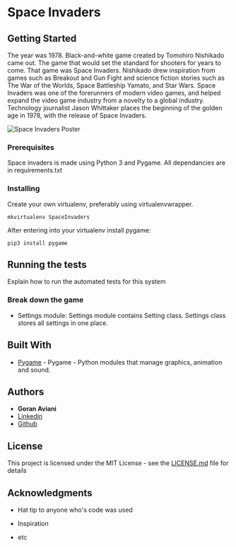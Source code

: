 # Space Invaders


## Getting Started

The year was 1978. Black-and-white game created by Tomohiro Nishikado came out. The game that would set the standard for shooters for years to come. That game was Space Invaders.
Nishikado drew inspiration from games such as Breakout and Gun Fight and science fiction stories such as The War of the Worlds, Space Battleship Yamato, and Star Wars.
Space Invaders was one of the forerunners of modern video games, and helped expand the video game industry from a novelty to a global industry. Technology journalist Jason Whittaker places the beginning of the golden age in 1978, with the release of Space Invaders.

![Space Invaders Poster](https://upload.wikimedia.org/wikipedia/en/thumb/0/0f/Space_Invaders_flyer%2C_1978.jpg/220px-Space_Invaders_flyer%2C_1978.jpg)


### Prerequisites
Space invaders is made using Python 3 and Pygame.
All dependancies are in requirements.txt



### Installing

Create your own virtualenv, preferably using virtualenvwrapper.

```
mkvirtualenv SpaceInvaders

```

After entering into your virtualenv install pygame:

```
pip3 install pygame
```

## Running the tests

Explain how to run the automated tests for this system

### Break down the game

* Settings module:
Settings module contains Setting class.
Settings class stores all settings in one place.


## Built With

* [Pygame](https://www.pygame.org/news) - Pygame - Python modules that manage graphics, animation and sound.

## Authors

* **Goran Aviani** 
* [Linkedin](https://www.linkedin.com/in/goran-aviani/)
* [Github](https://github.com/GoranAviani)
 
## License

This project is licensed under the MIT License - see the [LICENSE.md](LICENSE.md) file for details

## Acknowledgments

* Hat tip to anyone who's code was used
* Inspiration

* etc
